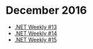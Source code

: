 # December 2016

+ [.NET Weekly #13](number-13.md)
+ [.NET Weekly #14](number-14.md)
+ [.NET Weekly #15](number-15.md)